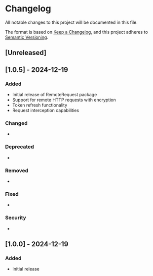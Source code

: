 # Changelog

All notable changes to this project will be documented in this file.

The format is based on [Keep a Changelog](https://keepachangelog.com/en/1.0.0/),
and this project adheres to [Semantic Versioning](https://semver.org/spec/v2.0.0.html).

## [Unreleased]

## [1.0.5] - 2024-12-19

### Added

- Initial release of RemoteRequest package
- Support for remote HTTP requests with encryption
- Token refresh functionality
- Request interception capabilities

### Changed

-

### Deprecated

-

### Removed

-

### Fixed

-

### Security

-

## [1.0.0] - 2024-12-19

### Added

- Initial release
